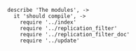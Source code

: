     describe 'The modules', ->
      it 'should compile', ->
        require '../index'
        require '../replication_filter'
        require '../replication_filter_doc'
        require '../update'
